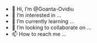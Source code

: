 - 👋 Hi, I’m @Goanta-Ovidiu
- 👀 I’m interested in ...
- 🌱 I’m currently learning ...
- 💞️ I’m looking to collaborate on ...
- 📫 How to reach me ...

<!---
Goanta-Ovidiu/Goanta-Ovidiu is a ✨ special ✨ repository because its `README.md` (this file) appears on your GitHub profile.
You can click the Preview link to take a look at your changes.
--->
